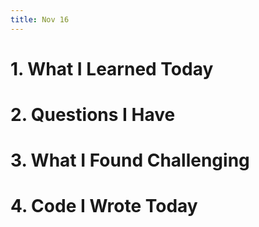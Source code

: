 ```yaml
---
title: Nov 16
---
```


# 1. What I Learned Today


# 2. Questions I Have


# 3. What I Found Challenging


# 4. Code I Wrote Today



